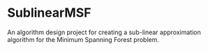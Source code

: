 # SublinearMSF
An algorithm design project for creating a sub-linear approximation algorithm for the Minimum Spanning Forest problem.
